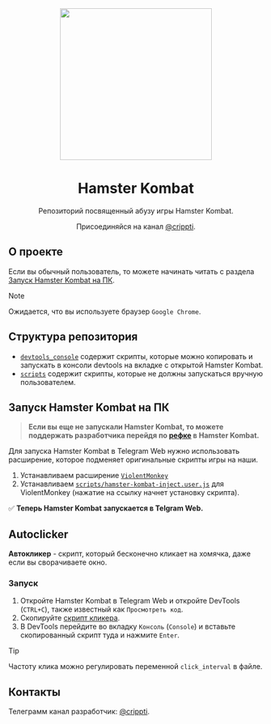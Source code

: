 <div align="center">
<img src="./assets/hamster.png" width="300em"></img>

<h1>Hamster Kombat</h1>

<p align="center">Репозиторий посвященный абузу игры Hamster Kombat.</p>

Присоединяйся на канал [@crippti](https://t.me/crippti).

</div>


## О проекте
Если вы обычный пользователь, то можете начинать читать с раздела [Запуск Hamster Kombat на ПК](#запуск-hamster-kombat-на-пк).

> [!NOTE]
> Ожидается, что вы используете браузер `Google Chrome`.

## Структура репозитория
- [`devtools_console`](devtools_console/) содержит скрипты, которые можно копировать и запускать в консоли devtools на вкладке с открытой Hamster Kombat.
- [`scripts`](scripts/) содержит скрипты, которые не должны запускаться вручную пользователем.

## Запуск Hamster Kombat на ПК
> **Если вы еще не запускали Hamster Kombat, то можете поддержать разработчика перейдя по [рефке](https://t.me/hamster_kOmbat_bot/start?startapp=kentId6545472905) в Hamster Kombat.**

Для запуска Hamster Kombat в Telegram Web нужно использовать расширение, которое подменяет оригинальные скрипты игры на наши.
1. Устанавливаем расширение [`ViolentMonkey`](https://chromewebstore.google.com/detail/violentmonkey/jinjaccalgkegednnccohejagnlnfdag)
2. Устанавливаем [`scripts/hamster-kombat-inject.user.js`](https://github.com/crippti/hamster-kombat/raw/master/scripts/hamster-kombat-inject.user.js) для ViolentMonkey (нажатие на ссылку начнет установку скрипта).

:white_check_mark: **Теперь Hamster Kombat запускается в Telgram Web.**

## Autoclicker
**Автокликер** - скрипт, который бесконечно кликает на хомячка, даже если вы сворачиваете окно.

### Запуск
1. Откройте Hamster Kombat в Telegram Web и откройте DevTools (`CTRL+C`), также известный как `Просмотреть код`.  
2. Скопируйте [скрипт кликера](/devtools_console/autoclicker.js).
3. В DevTools перейдите во вкладку `Консоль` (`Console`) и вставьте скопированный скрипт туда и нажмите `Enter`.

> [!TIP]
> Частоту клика можно регулировать переменной `click_interval` в файле.

## Контакты
Телеграмм канал разработчик: [@crippti](https://t.me/crippti).
